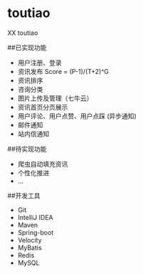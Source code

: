 # toutiao

XX toutiao

##已实现功能
- 用户注册、登录 
- 资讯发布 Score = (P-1)/(T+2)^G
- 资讯排序
- 咨询分类 
- 图片上传及管理（七牛云）
- 资讯首页分页展示 
- 用户评论、用户点赞、用户点踩 (异步通知)
- 邮件通知 
- 站内信通知 

##待实现功能
- 爬虫自动填充资讯
- 个性化推进
- ...

##开发工具
- Git
- IntelliJ IDEA
- Maven
- Spring-boot
- Velocity
- MyBatis
- Redis
- MySQL
